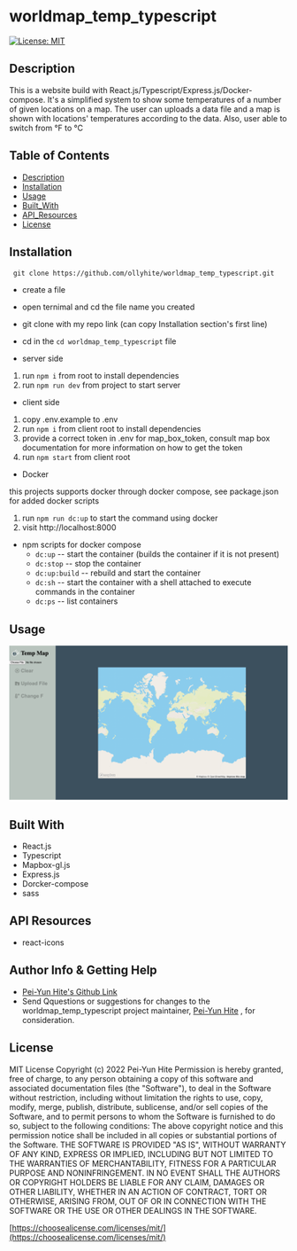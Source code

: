 # worldmap_temp_typescript

[![License: MIT](https://img.shields.io/badge/License-MIT-yellow.svg)](https://opensource.org/licenses/MIT)

## Description

This is a website build with React.js/Typescript/Express.js/Docker-compose. It's a simplified system to show some temperatures of a number of given locations on a map. The user can uploads a data file and a map is shown with locations' temperatures according to the data. Also, user able to switch from °F to °C

## Table of Contents

- [Description](#description)
- [Installation](#installation)
- [Usage](#usage)
- [Built_With](#built-with)
- [API_Resources](#api-resources)
- [License](#license)

## Installation

```
 git clone https://github.com/ollyhite/worldmap_temp_typescript.git
```

- create a file
- open ternimal and cd the file name you created
- git clone with my repo link (can copy Installation section's first line)
- cd in the `cd worldmap_temp_typescript` file

- server side

1. run `npm i` from root to install dependencies
2. run `npm run dev` from project to start server

- client side

1. copy .env.example to .env
2. run `npm i` from client root to install dependencies
3. provide a correct token in .env for map_box_token, consult map box documentation for more information on how to get the token
4. run `npm start` from client root

- Docker

this projects supports docker through docker compose, see package.json for added docker scripts

1. run `npm run dc:up` to start the command using docker
2. visit http://localhost:8000

- npm scripts for docker compose
  - `dc:up` -- start the container (builds the container if it is not present)
  - `dc:stop` -- stop the container
  - `dc:up:build` -- rebuild and start the container
  - `dc:sh` -- start the container with a shell attached to execute commands in the container
  - `dc:ps` -- list containers

## Usage

![screenshot](./client/src/components/images/worldmap_temp_screenshot.png)

## Built With

- React.js
- Typescript
- Mapbox-gl.js
- Express.js
- Dorcker-compose
- sass

## API Resources

- react-icons

## Author Info & Getting Help

- [Pei-Yun Hite's Github Link](https://github.com/ollyhite)
- Send Qquestions or suggestions for changes to the worldmap_temp_typescript project maintainer, [Pei-Yun Hite](mailto:peiyunhite@gmail.com?subject=[GitHub]%20worldmap_temp_typescript%20) , for consideration.

## License

MIT License
Copyright (c) 2022 Pei-Yun Hite
Permission is hereby granted, free of charge, to any person obtaining a copy of this software and associated documentation files (the "Software"), to deal in the Software without restriction, including without limitation the rights to use, copy, modify, merge, publish, distribute, sublicense, and/or sell copies of the Software, and to permit persons to whom the Software is furnished to do so, subject to the following conditions:
The above copyright notice and this permission notice shall be included in all copies or substantial portions of the Software.
THE SOFTWARE IS PROVIDED "AS IS", WITHOUT WARRANTY OF ANY KIND, EXPRESS OR IMPLIED, INCLUDING BUT NOT LIMITED TO THE WARRANTIES OF MERCHANTABILITY, FITNESS FOR A PARTICULAR PURPOSE AND NONINFRINGEMENT. IN NO EVENT SHALL THE AUTHORS OR COPYRIGHT HOLDERS BE LIABLE FOR ANY CLAIM, DAMAGES OR OTHER LIABILITY, WHETHER IN AN ACTION OF CONTRACT, TORT OR OTHERWISE, ARISING FROM, OUT OF OR IN CONNECTION WITH THE SOFTWARE OR THE USE OR OTHER DEALINGS IN THE SOFTWARE.

[https://choosealicense.com/licenses/mit/](https://choosealicense.com/licenses/mit/)
